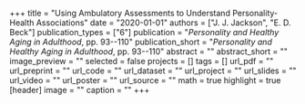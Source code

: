 +++
title = "Using Ambulatory Assessments to Understand Personality-Health Associations"
date = "2020-01-01"
authors = ["J. J. Jackson", "E. D. Beck"]
publication_types = ["6"]
publication = "_Personality and Healthy Aging in Adulthood_, pp. 93--110"
publication_short = "_Personality and Healthy Aging in Adulthood_, pp. 93--110"
abstract = ""
abstract_short = ""
image_preview = ""
selected = false
projects = []
tags = []
url_pdf = ""
url_preprint = ""
url_code = ""
url_dataset = ""
url_project = ""
url_slides = ""
url_video = ""
url_poster = ""
url_source = ""
math = true
highlight = true
[header]
image = ""
caption = ""
+++
